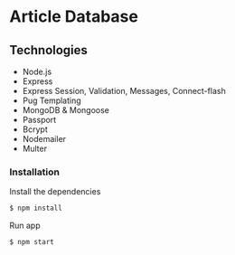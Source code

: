 # Article Database

## Technologies

* Node.js
* Express
* Express Session, Validation, Messages, Connect-flash 
* Pug Templating
* MongoDB & Mongoose
* Passport
* Bcrypt
* Nodemailer
* Multer

### Installation

Install the dependencies

```sh
$ npm install
```
Run app

```sh
$ npm start
```
